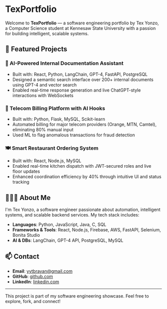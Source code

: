 
# TexPortfolio

Welcome to **TexPortfolio** — a software engineering portfolio by Tex Yonzo, a Computer Science student at Kennesaw State University with a passion for building intelligent, scalable systems.

## 🌟 Featured Projects

### 🧠 AI-Powered Internal Documentation Assistant
- Built with: React, Python, LangChain, GPT-4, FastAPI, PostgreSQL
- Designed a semantic search interface over 200+ internal documents using GPT-4 and vector search
- Enabled real-time response generation and live ChatGPT-style interactions with WebSockets

### 📡 Telecom Billing Platform with AI Hooks
- Built with: Python, Flask, MySQL, Scikit-learn
- Automated billing for major telecom providers (Orange, MTN, Camtel), eliminating 80% manual input
- Used ML to flag anomalous transactions for fraud detection

### 🍽️ Smart Restaurant Ordering System
- Built with: React, Node.js, MySQL
- Enabled real-time kitchen dispatch with JWT-secured roles and live floor updates
- Enhanced coordination efficiency by 40% through intuitive UI and status tracking

## 👨🏽‍💻 About Me

I'm Tex Yonzo, a software engineer passionate about automation, intelligent systems, and scalable backend services. My tech stack includes:

- **Languages**: Python, JavaScript, Java, C, SQL
- **Frameworks & Tools**: React, Node.js, Firebase, AWS, FastAPI, Selenium, Bonita Studio
- **AI & DBs**: LangChain, GPT-4 API, PostgreSQL, MySQL

## 📫 Contact

- **Email**: yytbrayan@gmail.com
- **GitHub**: [github.com](https://github.com/Lenecplusultra)
- **LinkedIn**: [linkedin.com](https://linkedin.com/in/texyonzo)

---

This project is part of my software engineering showcase. Feel free to explore, fork, and connect!
